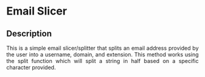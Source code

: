 <h1>Email Slicer</h1>

<h2>Description</h2>

<p align = "justify">This is a simple email slicer/splitter that splits an email address provided by the user into a username, domain, and extension. This method works using the split function which will split a string in half based on a specific character provided.</p>
